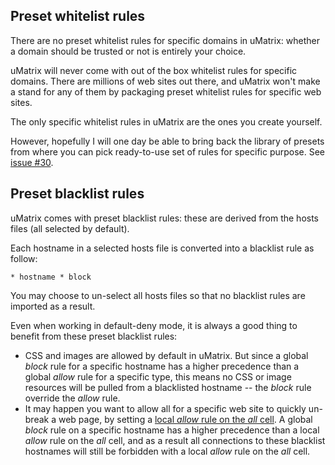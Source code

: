 ## Preset whitelist rules

There are no preset whitelist rules for specific domains in uMatrix: whether a domain should be trusted or not is entirely your choice.

uMatrix will never come with out of the box whitelist rules for specific domains. There are millions of web sites out there, and uMatrix won't make a stand for any of them by packaging preset whitelist rules for specific web sites.

The only specific whitelist rules in uMatrix are the ones you create yourself.

However, hopefully I will one day be able to bring back the library of presets from where you can pick ready-to-use set of rules for specific purpose. See [issue #30](https://github.com/gorhill/uMatrix/issues/30).

## Preset blacklist rules

uMatrix comes with preset blacklist rules: these are derived from the hosts files (all selected by default).

Each hostname in a selected hosts file is converted into a blacklist rule as follow:

    * hostname * block

You may choose to un-select all hosts files so that no blacklist rules are imported as a result.

Even when working in default-deny mode, it is always a good thing to benefit from these preset blacklist rules:

- CSS and images are allowed by default in uMatrix. But since a global _block_ rule for a specific hostname has a higher precedence than a global _allow_ rule for a specific type, this means no CSS or image resources will be pulled from a blacklisted hostname -- the _block_ rule override the _allow_ rule.
- It may happen you want to allow all for a specific web site to quickly un-break a web page, by setting a [local _allow_ rule on the _all_ cell](https://github.com/gorhill/uMatrix/wiki/How-to-%22allow-all%22-in-uMatrix). A global _block_ rule on a specific hostname has a higher precedence than a local _allow_ rule on the _all_ cell, and as a result all connections to these blacklist hostnames will still be forbidden with a local _allow_ rule on the _all_ cell.